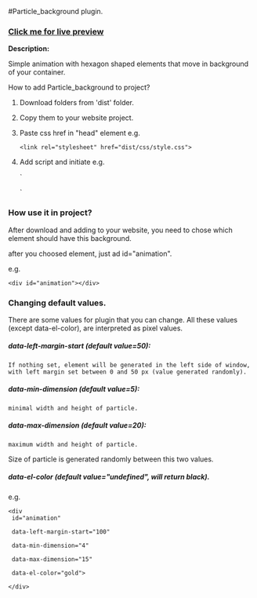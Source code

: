 #Particle_background plugin.

### <a href="https://htmlpreview.github.io/?https://github.com/WojcioTrue/particle_background/blob/457ecf75108137aa90e335ad350091938274fd84/index.html" target="_blank">Click me for live preview</a>

**Description:**

Simple animation with hexagon shaped elements that move in background of your container.

How to add Particle_background to project? 

1. Download folders from 'dist' folder.
2. Copy them to your website project.
3. Paste css href in "head" element e.g.

	`<link rel="stylesheet" href="dist/css/style.css">`

4. Add script and initiate e.g.

	`<script src ="dist/js/particles.js"></script>
	<script>
		practiceInit();
	</script>`


### How use it in project?

After download and adding to your website, you need to chose which element should have this background.

after you choosed element, just ad id="animation".

e.g.

	<div id="animation"></div>

### Changing default values.

There are some values for plugin that you can change. All these values (except data-el-color), are interpreted as pixel values.

##### data-left-margin-start (default value=50):
	If nothing set, element will be generated in the left side of window, with left margin set between 0 and 50 px (value generated randomly).


##### data-min-dimension (default value=5):
	minimal width and height of particle.

##### data-max-dimension (default value=20):
	maximum width and height of particle.

Size of particle is generated randomly between this two values.

##### data-el-color (default value="undefined", will return black).

e.g.

	<div 
	 id="animation"

	 data-left-margin-start="100" 

	 data-min-dimension="4"

	 data-max-dimension="15" 

	 data-el-color="gold">

	</div>